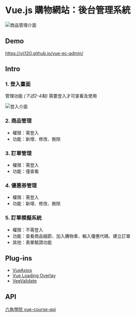 # Vue.js 購物網站：後台管理系統

![商品管理介面](https://i.imgur.com/9SFIwde.png)

## Demo
https://vii120.github.io/vue-ec-admin/

## Intro

### 1. 登入畫面

管理功能 *(下述2-4點)* 需要登入才可查看及使用

![登入介面](https://i.imgur.com/v1LzcrE.png)

### 2. 商品管理
* 權限：需登入
* 功能：新增、修改、刪除

### 3. 訂單管理
* 權限：需登入
* 功能：僅查看

### 4. 優惠券管理
* 權限：需登入
* 功能：新增、修改、刪除

### 5. 訂單模擬系統
* 權限：不需登入
* 功能：查看商品細節、加入購物車、輸入優惠代碼、建立訂單
* 其他：表單驗證功能

## Plug-ins
* [VueAxios](https://www.npmjs.com/package/vue-axios)
* [Vue Loading Overlay](https://github.com/ankurk91/vue-loading-overlay)
* [VeeValidate](https://github.com/baianat/vee-validate)

## API
[六角學院 vue-course-api](https://github.com/hexschool/vue-course-api-wiki/wiki)
